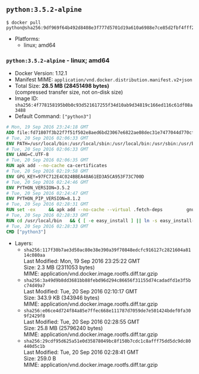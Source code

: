 ## `python:3.5.2-alpine`

```console
$ docker pull python@sha256:9df969f64b492d8408e3f777d5701d19a610a6988e7ce85d2fbf4fff214bcfeb
```

-	Platforms:
	-	linux; amd64

### `python:3.5.2-alpine` - linux; amd64

-	Docker Version: 1.12.1
-	Manifest MIME: `application/vnd.docker.distribution.manifest.v2+json`
-	Total Size: **28.5 MB (28451498 bytes)**  
	(compressed transfer size, not on-disk size)
-	Image ID: `sha256:4f778158195b0b0c93d521617255f34d10ab9d34819c166ed116c61df08a3488`
-	Default Command: `["python3"]`

```dockerfile
# Mon, 19 Sep 2016 23:24:18 GMT
ADD file:fd71807f3b22f7f51f502e8aed6bd23067e6822ae08dec31e7477044d770cf48 in / 
# Tue, 20 Sep 2016 02:06:33 GMT
ENV PATH=/usr/local/bin:/usr/local/sbin:/usr/local/bin:/usr/sbin:/usr/bin:/sbin:/bin
# Tue, 20 Sep 2016 02:06:33 GMT
ENV LANG=C.UTF-8
# Tue, 20 Sep 2016 02:06:35 GMT
RUN apk add --no-cache ca-certificates
# Tue, 20 Sep 2016 02:19:58 GMT
ENV GPG_KEY=97FC712E4C024BBEA48A61ED3A5CA953F73C700D
# Tue, 20 Sep 2016 02:24:46 GMT
ENV PYTHON_VERSION=3.5.2
# Tue, 20 Sep 2016 02:24:47 GMT
ENV PYTHON_PIP_VERSION=8.1.2
# Tue, 20 Sep 2016 02:28:31 GMT
RUN set -ex 	&& apk add --no-cache --virtual .fetch-deps 		gnupg 		openssl 		tar 		xz 		&& wget -O python.tar.xz "https://www.python.org/ftp/python/${PYTHON_VERSION%%[a-z]*}/Python-$PYTHON_VERSION.tar.xz" 	&& wget -O python.tar.xz.asc "https://www.python.org/ftp/python/${PYTHON_VERSION%%[a-z]*}/Python-$PYTHON_VERSION.tar.xz.asc" 	&& export GNUPGHOME="$(mktemp -d)" 	&& gpg --keyserver ha.pool.sks-keyservers.net --recv-keys "$GPG_KEY" 	&& gpg --batch --verify python.tar.xz.asc python.tar.xz 	&& rm -r "$GNUPGHOME" python.tar.xz.asc 	&& mkdir -p /usr/src/python 	&& tar -xJC /usr/src/python --strip-components=1 -f python.tar.xz 	&& rm python.tar.xz 		&& apk add --no-cache --virtual .build-deps  		bzip2-dev 		gcc 		libc-dev 		linux-headers 		make 		ncurses-dev 		openssl 		openssl-dev 		pax-utils 		readline-dev 		sqlite-dev 		tcl-dev 		tk 		tk-dev 		xz-dev 		zlib-dev 	&& apk del .fetch-deps 		&& cd /usr/src/python 	&& ./configure 		--enable-loadable-sqlite-extensions 		--enable-shared 	&& make -j$(getconf _NPROCESSORS_ONLN) 	&& make install 		&& if [ ! -e /usr/local/bin/pip3 ]; then : 		&& wget -O /tmp/get-pip.py 'https://bootstrap.pypa.io/get-pip.py' 		&& python3 /tmp/get-pip.py "pip==$PYTHON_PIP_VERSION" 		&& rm /tmp/get-pip.py 	; fi 	&& pip3 install --no-cache-dir --upgrade --force-reinstall "pip==$PYTHON_PIP_VERSION" 	&& [ "$(pip list |tac|tac| awk -F '[ ()]+' '$1 == "pip" { print $2; exit }')" = "$PYTHON_PIP_VERSION" ] 		&& find /usr/local -depth 		\( 			\( -type d -a -name test -o -name tests \) 			-o 			\( -type f -a -name '*.pyc' -o -name '*.pyo' \) 		\) -exec rm -rf '{}' + 	&& runDeps="$( 		scanelf --needed --nobanner --recursive /usr/local 			| awk '{ gsub(/,/, "\nso:", $2); print "so:" $2 }' 			| sort -u 			| xargs -r apk info --installed 			| sort -u 	)" 	&& apk add --virtual .python-rundeps $runDeps 	&& apk del .build-deps 	&& rm -rf /usr/src/python ~/.cache
# Tue, 20 Sep 2016 02:28:33 GMT
RUN cd /usr/local/bin 	&& { [ -e easy_install ] || ln -s easy_install-* easy_install; } 	&& ln -s idle3 idle 	&& ln -s pydoc3 pydoc 	&& ln -s python3 python 	&& ln -s python3-config python-config
# Tue, 20 Sep 2016 02:28:33 GMT
CMD ["python3"]
```

-	Layers:
	-	`sha256:117f30b7ae3d50ac80e38e390a39f70848edcfc916127c2821604a8114c080aa`  
		Last Modified: Mon, 19 Sep 2016 23:25:22 GMT  
		Size: 2.3 MB (2311053 bytes)  
		MIME: application/vnd.docker.image.rootfs.diff.tar.gzip
	-	`sha256:3a49d9b8dd3681bb88febd96d294c86656f31155d74cadadfd1e3f5bc74d49a7`  
		Last Modified: Tue, 20 Sep 2016 02:10:17 GMT  
		Size: 343.9 KB (343946 bytes)  
		MIME: application/vnd.docker.image.rootfs.diff.tar.gzip
	-	`sha256:e06ce4d724f84a85e7ffec668e111787d7059de7e501424bdef0fa309f2429f8`  
		Last Modified: Tue, 20 Sep 2016 02:28:55 GMT  
		Size: 25.8 MB (25796240 bytes)  
		MIME: application/vnd.docker.image.rootfs.diff.tar.gzip
	-	`sha256:29cdf95d625a51e0d35878049bc8f150b7cdc1c8afff75dd5dc9dc80440d5c1b`  
		Last Modified: Tue, 20 Sep 2016 02:28:41 GMT  
		Size: 259.0 B  
		MIME: application/vnd.docker.image.rootfs.diff.tar.gzip
